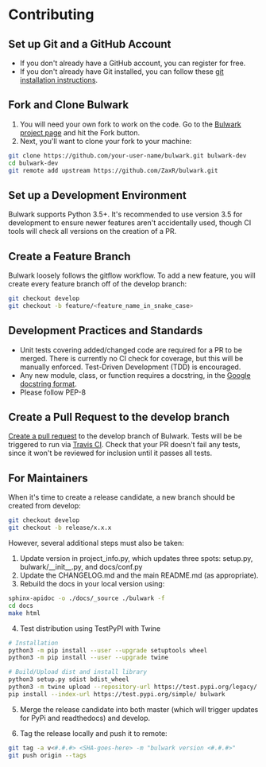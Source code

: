 Contributing
============

Set up Git and a GitHub Account
-------------------------------

-   If you don\'t already have a GitHub account, you can register for
    free.
-   If you don\'t already have Git installed, you can follow these [git
    installation
    instructions](https://help.github.com/en/articles/set-up-git).

Fork and Clone Bulwark
----------------------

1.  You will need your own fork to work on the code. Go to the [Bulwark
    project page](https://github.com/ZaxR/bulwark) and hit the Fork
    button.
2.  Next, you\'ll want to clone your fork to your machine:

```bash
git clone https://github.com/your-user-name/bulwark.git bulwark-dev
cd bulwark-dev
git remote add upstream https://github.com/ZaxR/bulwark.git
```

Set up a Development Environment
--------------------------------

Bulwark supports Python 3.5+. It\'s recommended to use version 3.5 for
development to ensure newer features aren\'t accidentally used, though
CI tools will check all versions on the creation of a PR.

Create a Feature Branch
-----------------------

Bulwark loosely follows the gitflow workflow. To add a new feature, you
will create every feature branch off of the develop branch:

```bash
git checkout develop
git checkout -b feature/<feature_name_in_snake_case>
```

Development Practices and Standards
-----------------------------------

-   Unit tests covering added/changed code are required for a PR to be
    merged. There is currently no CI check for coverage, but this will
    be manually enforced. Test-Driven Development (TDD) is encouraged.
-   Any new module, class, or function requires a docstring, in the
    [Google docstring
    format](https://sphinxcontrib-napoleon.readthedocs.io/en/latest/example_google.html).
-   Please follow PEP-8

Create a Pull Request to the develop branch
-------------------------------------------

[Create a pull
request](https://help.github.com/en/articles/creating-a-pull-request-from-a-fork)
to the develop branch of Bulwark. Tests will be be triggered to run via
[Travis CI](https://travis-ci.com/ZaxR/bulwark). Check that your PR
doesn\'t fail any tests, since it won\'t be reviewed for inclusion until
it passes all tests.

For Maintainers
---------------

When it\'s time to create a release candidate, a new branch should be
created from develop:

```bash
git checkout develop
git checkout -b release/x.x.x
```

However, several additional steps must also be taken:

1.  Update version in project\_info.py, which updates three spots:
    setup.py, bulwark/\_\_init\_\_.py, and docs/conf.py
2.  Update the CHANGELOG.md and the main README.md (as appropriate).
3.  Rebuild the docs in your local version using:

```bash
sphinx-apidoc -o ./docs/_source ./bulwark -f
cd docs
make html
```

4.  Test distribution using TestPyPI with Twine

```bash
# Installation
python3 -m pip install --user --upgrade setuptools wheel
python3 -m pip install --user --upgrade twine

# Build/Upload dist and install library
python3 setup.py sdist bdist_wheel
python3 -m twine upload --repository-url https://test.pypi.org/legacy/ dist/*
pip install --index-url https://test.pypi.org/simple/ bulwark
```

5.  Merge the release candidate into both master (which will trigger
    updates for PyPi and readthedocs) and develop.

6.  Tag the release locally and push it to remote:

```bash
git tag -a v<#.#.#> <SHA-goes-here> -m "bulwark version <#.#.#>"
git push origin --tags
```